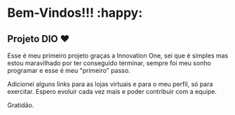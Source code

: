 # Bem-Vindos!!! :happy: #

## Projeto DIO :heart: ##

Esse é meu primeiro projeto graças a Innovation One, sei que é simples mas estou maravilhado por ter conseguido terminar, sempre foi meu sonho programar e esse é meu "primeiro" passo.

Adicionei alguns links para as lojas virtuais e para o meu perfil, só para exercitar. Espero evoluir cada vez mais e poder contribuir com a equipe.

Gratidão.
